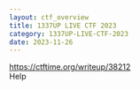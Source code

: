 ```yaml
---
layout: ctf_overview
title: 1337UP LIVE CTF 2023
category: 1337UP-LIVE-CTF-2023
date: 2023-11-26
---
```


https://ctftime.org/writeup/38212  
Help

